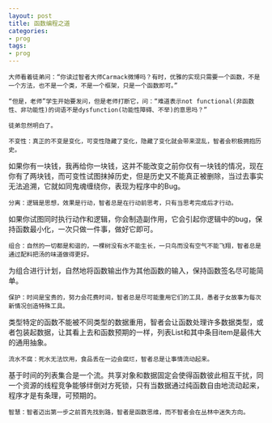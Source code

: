 ```yaml
---
layout: post
title: 函数编程之道
categories:
- prog 
tags:
- prog
---
```


```
大师看着徒弟问：“你读过智者大师Carmack微博吗？有时，优雅的实现只需要一个函数，不是一个方法，也不是一个类，不是一个框架，只是一个函数即可。”

“但是，老师”学生开始要发问，但是老师打断它，问：“难道表示not functional(非函数性、非功能性)的词语不是dysfunction(功能性障碍、不举)的意思吗？”

徒弟忽然明白了。
```

```
不变性：真正的不变是变化，可变性隐藏了变化，隐藏了变化就会带来混乱，智者会积极拥抱历史。
```

如果你有一块钱，我再给你一块钱，这并不能改变之前你仅有一块钱的情况，现在你有了两块钱，而可变性试图抹掉历史，但是历史又不能真正被删除，当过去事实无法追溯，它就如同鬼魂缠绕你，表现为程序中的Bug。

```
分离：逻辑是思想，效果是行动，智者总是在行动前思考，只有当思考完成后才行动。
```

如果你试图同时执行动作和逻辑，你会制造副作用，它会引起你逻辑中的bug，保持函数最小化，一次只做一件事，做好它即可。

```
组合：自然的一切都是和谐的，一棵树没有水不能生长，一只鸟而没有空气不能飞翔，智者总是通过配料把汤的味道做得更好。
```

为组合进行计划，自然地将函数输出作为其他函数的输入，保持函数签名尽可能简单。

```
保护：时间是宝贵的，努力会花费时间，智者总是尽可能重用它们的工具，愚者子女故事为每次新情况创造特殊工具。
```

类型特定的函数不能被不同类型的数据重用，智者会让函数处理许多数据类型，或者包装起数据，让其看上去和函数预期的一样，列表List和其中条目item是最伟大的通用抽象。

```
流水不腐：死水无法饮用，食品丢在一边会腐烂，智者总是让事情流动起来。
```

基于时间的列表集合是一个流。共享对象和数据固定会使得函数彼此相互干扰，同一个资源的线程竞争能够绊倒对方死锁，只有当数据通过纯函数自由地流动起来，程序才是有条理，可预期的。

```
智慧：智者迈出第一步之前首先找到路，智者是函数思维，而不智者会在丛林中迷失方向。
```
